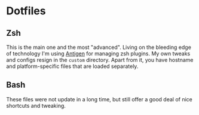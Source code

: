 # Dotfiles
## Zsh
This is the main one and the most "advanced".
Living on the bleeding edge of technology I'm using [Antigen](https://github.com/zsh-users/antigen) for managing zsh plugins.
My own tweaks and configs resign in the `custom` directory. Apart from it, you have hostname and platform-specific files that are loaded separately.

## Bash
These files were not update in a long time, but still offer a good deal of nice shortcuts and tweaking.
